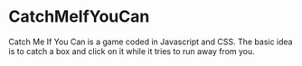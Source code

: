 # CatchMeIfYouCan
Catch Me If You Can is a game coded in Javascript and CSS. The basic idea is to catch a box and click on it while it tries to run away from you. 
